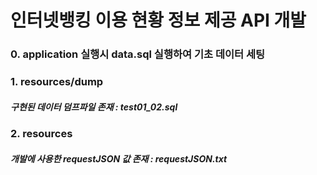 # 인터넷뱅킹 이용 현황 정보 제공 API 개발

### 0. application 실행시 data.sql 실행하여 기초 데이터 세팅

### 1. resources/dump
##### 구현된 데이터 덤프파일 존재  : test01_02.sql

### 2. resources
##### 개발에 사용한 requestJSON 값 존재 : requestJSON.txt
